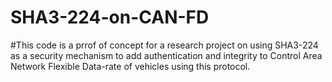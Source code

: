 # SHA3-224-on-CAN-FD
#This code is a prrof of concept for a research project on using SHA3-224 as a security mechanism to add authentication and integrity to Control Area Network Flexible Data-rate of vehicles using this protocol.
